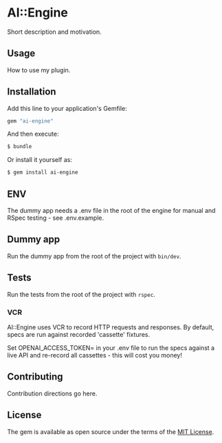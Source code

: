 # AI::Engine

Short description and motivation.

## Usage

How to use my plugin.

## Installation

Add this line to your application's Gemfile:

```ruby
gem "ai-engine"
```

And then execute:

```bash
$ bundle
```

Or install it yourself as:

```bash
$ gem install ai-engine
```

## ENV

The dummy app needs a .env file in the root of the engine for manual and RSpec testing - see .env.example.

## Dummy app

Run the dummy app from the root of the project with `bin/dev`.

## Tests

Run the tests from the root of the project with `rspec`.

### VCR

AI::Engine uses VCR to record HTTP requests and responses. By default, specs are run against recorded 'cassette' fixtures.

Set OPENAI_ACCESS_TOKEN= in your .env file to run the specs against a live API and re-record all cassettes - this will cost you money!

## Contributing

Contribution directions go here.

## License

The gem is available as open source under the terms of the [MIT License](https://opensource.org/licenses/MIT).
